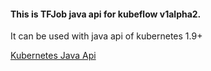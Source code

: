 #### This is TFJob java api for kubeflow v1alpha2. 
It can be used with java api of kubernetes 1.9+

[Kubernetes Java Api](https://github.com/kubernetes-client/java)

